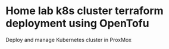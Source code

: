 # Home lab k8s cluster terraform deployment using OpenTofu
Deploy and manage Kubernetes cluster in ProxMox
